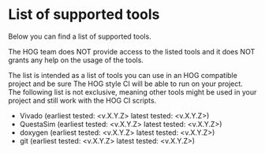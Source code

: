 # List of supported tools

Below you can find a list of supported tools.

The HOG team does NOT provide access to the listed tools and it does NOT grants any help on the usage of the tools.

The list is intended as a list of tools you can use in an HOG compatible project and be sure The HOG style CI will be able to run on your project.
The following list is not exclusive, meaning other tools might be used in your project and still work with the HOG CI scripts.

- Vivado (earliest tested: <v.X.Y.Z> latest tested: <v.X.Y.Z>)
- QuestaSim (earliest tested: <v.X.Y.Z> latest tested: <v.X.Y.Z>)
- doxygen (earliest tested: <v.X.Y.Z> latest tested: <v.X.Y.Z>)
- git (earliest tested: <v.X.Y.Z> latest tested: <v.X.Y.Z>)
